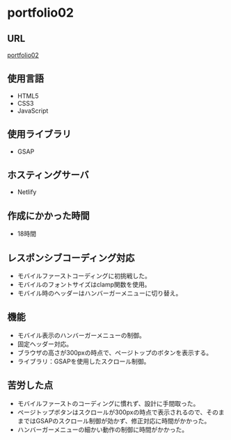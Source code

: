 # portfolio02

## URL

[portfolio02](https://fanciful-centaur-7db23d.netlify.app)

## 使用言語

- HTML5
- CSS3
- JavaScript

## 使用ライブラリ

- GSAP

## ホスティングサーバ

- Netlify

## 作成にかかった時間

- 18時間

## レスポンシブコーディング対応

- モバイルファーストコーディングに初挑戦した。
- モバイルのフォントサイズはclamp関数を使用。
- モバイル時のヘッダーはハンバーガーメニューに切り替え。

## 機能

- モバイル表示のハンバーガーメニューの制御。
- 固定ヘッダー対応。
- ブラウザの高さが300pxの時点で、ページトップのボタンを表示する。
- ライブラリ：GSAPを使用したスクロール制御。


## 苦労した点

- モバイルファーストのコーディングに慣れず、設計に手間取った。
- ページトップボタンはスクロールが300pxの時点で表示されるので、そのままではGSAPのスクロール制御が効かず、修正対応に時間がかかった。
- ハンバーガーメニューの細かい動作の制御に時間がかかった。
